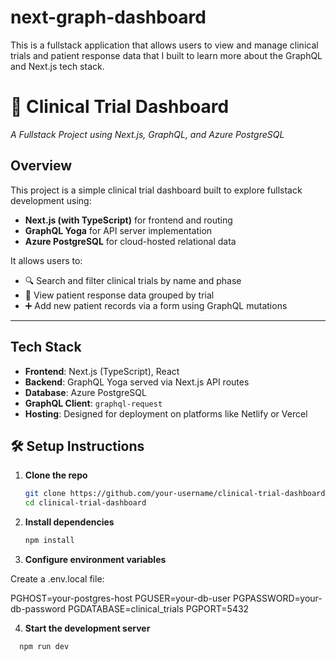 # next-graph-dashboard
This is a fullstack application that allows users to view and manage clinical trials and patient response data that I built to learn more about the GraphQL and Next.js tech stack.

# 🧪 Clinical Trial Dashboard  
*A Fullstack Project using Next.js, GraphQL, and Azure PostgreSQL*

## Overview

This project is a simple clinical trial dashboard built to explore fullstack development using:
- **Next.js (with TypeScript)** for frontend and routing
- **GraphQL Yoga** for API server implementation
- **Azure PostgreSQL** for cloud-hosted relational data

It allows users to:
- 🔍 Search and filter clinical trials by name and phase  
- 📄 View patient response data grouped by trial  
- ➕ Add new patient records via a form using GraphQL mutations

---

## Tech Stack

- **Frontend**: Next.js (TypeScript), React
- **Backend**: GraphQL Yoga served via Next.js API routes
- **Database**: Azure PostgreSQL
- **GraphQL Client**: `graphql-request`
- **Hosting**: Designed for deployment on platforms like Netlify or Vercel

## 🛠 Setup Instructions

1. **Clone the repo**
   ```bash
   git clone https://github.com/your-username/clinical-trial-dashboard.git
   cd clinical-trial-dashboard
2. **Install dependencies**
   ```bash
   npm install
   
3. **Configure environment variables**

  Create a .env.local file:
  
   PGHOST=your-postgres-host
   PGUSER=your-db-user
   PGPASSWORD=your-db-password
   PGDATABASE=clinical_trials
   PGPORT=5432
  


4. **Start the development server**
  ```bash
    npm run dev
